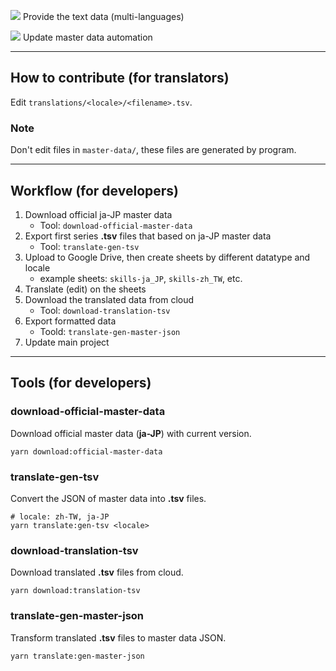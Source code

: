 [![](https://github.com/liveahero-community/translations/workflows/deploy%20gh-pages/badge.svg)](https://github.com/liveahero-community/translations/actions?query=workflow%3A%22deploy+gh-pages%22) Provide the text data (multi-languages)

[![](https://github.com/liveahero-community/translations/workflows/auto%20update/badge.svg)](https://github.com/liveahero-community/translations/actions?query=workflow%3A%22auto+update%22) Update master data automation

---

## How to contribute (for translators)

Edit `translations/<locale>/<filename>.tsv`.

### Note

Don't edit files in `master-data/`, these files are generated by program.

---

## Workflow (for developers)

1. Download official ja-JP master data
    * Tool: `download-official-master-data`
2. Export first series **.tsv** files that based on ja-JP master data
    * Tool: `translate-gen-tsv`
3. Upload to Google Drive, then create sheets by different datatype and locale
    * example sheets: `skills-ja_JP`, `skills-zh_TW`, etc.
4. Translate (edit) on the sheets
5. Download the translated data from cloud
    * Tool: `download-translation-tsv`
6. Export formatted data
    * Toold: `translate-gen-master-json`
7. Update main project

---

## Tools (for developers)

### download-official-master-data

Download official master data (**ja-JP**) with current version.

```shell
yarn download:official-master-data
```

### translate-gen-tsv

Convert the JSON of master data into **.tsv** files.

```shell
# locale: zh-TW, ja-JP
yarn translate:gen-tsv <locale>
```

### download-translation-tsv

Download translated **.tsv** files from cloud.

```shell
yarn download:translation-tsv
```

### translate-gen-master-json

Transform translated **.tsv** files to master data JSON.

```shell
yarn translate:gen-master-json
```

